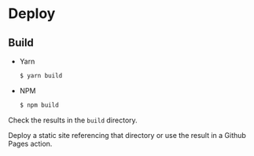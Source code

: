 # Deploy


## Build

- Yarn
    ```sh
    $ yarn build
    ```
- NPM
    ```sh
    $ npm build
    ```

Check the results in the `build` directory.

Deploy a static site referencing that directory or use the result in a Github Pages action.
